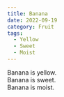 ```yaml
---
title: Banana
date: 2022-09-19
category: Fruit
tags:
  - Yellow
  - Sweet
  - Moist
---
```


Banana is yellow.  
Banana is sweet.  
Banana is moist.
